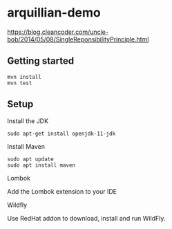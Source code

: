 # arquillian-demo

https://blog.cleancoder.com/uncle-bob/2014/05/08/SingleReponsibilityPrinciple.html

## Getting started

```
mvn install
mvn test
```

## Setup

Install the JDK

```
sudo apt-get install openjdk-11-jdk
```

Install Maven

```
sudo apt update
sudo apt install maven
```

Lombok

Add the Lombok extension to your IDE

Wildfly

Use RedHat addon to download, install and run WildFly.
